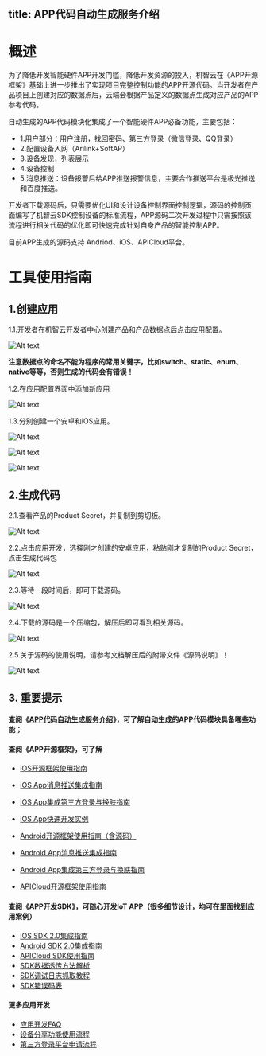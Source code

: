 title: APP代码自动生成服务介绍
----
# 概述

为了降低开发智能硬件APP开发门槛，降低开发资源的投入，机智云在《APP开源框架》基础上进一步推出了实现项目完整控制功能的APP开源代码。当开发者在产品项目上创建对应的数据点后，云端会根据产品定义的数据点生成对应产品的APP参考代码。

自动生成的APP代码模块化集成了一个智能硬件APP必备功能，主要包括：
+ 1.用户部分：用户注册，找回密码、第三方登录（微信登录、QQ登录）
+ 2.配置设备入网（Arilink+SoftAP）
+ 3.设备发现，列表展示
+ 4.设备控制
+ 5.消息推送：设备报警后给APP推送报警信息，主要合作推送平台是极光推送和百度推送。

开发者下载源码后，只需要优化UI和设计设备控制界面控制逻辑，源码的控制页面编写了机智云SDK控制设备的标准流程，APP源码二次开发过程中只需按照该流程进行相关代码的优化即可快速完成针对自身产品的智能控制APP。

目前APP生成的源码支持 Andriod、iOS、APICloud平台。

# 工具使用指南

## 1.创建应用

1.1.开发者在机智云开发者中心创建产品和产品数据点后点击应用配置。

![Alt text](/assets/zh-cn/UserManual/App/1490684715654.png)

**注意数据点的命名不能为程序的常用关键字，比如switch、static、enum、native等等，否则生成的代码会有错误！**

1.2.在应用配置界面中添加新应用

![Alt text](/assets/zh-cn/UserManual/App/1490684847946.png)

1.3.分别创建一个安卓和iOS应用。

![Alt text](/assets/zh-cn/UserManual/App/1490684969060.png)

![Alt text](/assets/zh-cn/UserManual/App/1490685005707.png)

![Alt text](/assets/zh-cn/UserManual/App/1490685371464.png)

## 2.生成代码

2.1.查看产品的Product Secret，并复制到剪切板。

![Alt text](/assets/zh-cn/UserManual/App/1490685455353.png)

2.2.点击应用开发，选择刚才创建的安卓应用，粘贴刚才复制的Product Secret，点击生成代码包

![Alt text](/assets/zh-cn/UserManual/App/1490685798872.png)

2.3.等待一段时间后，即可下载源码。

![Alt text](/assets/zh-cn/UserManual/App/1490686247685.png)

2.4.下载的源码是一个压缩包，解压后即可看到相关源码。

![Alt text](/assets/zh-cn/UserManual/App/1490686384224.png)

2.5.关于源码的使用说明，请参考文档解压后的附带文件《源码说明》！

![Alt text](/assets/zh-cn/UserManual/App/1490686450533.png)


## 3.	重要提示

#### 查阅《[APP代码自动生成服务介绍](http://docs.gizwits.com/zh-cn/UserManual/devApp.html)》，可了解自动生成的APP代码模块具备哪些功能；

#### 查阅《APP开源框架》，可了解

 - [iOS开源框架使用指南](http://docs.gizwits.com/zh-cn/AppDev/iosframe.html)
 
 - [iOS App消息推送集成指南](http://docs.gizwits.com/zh-cn/AppDev/iOS%E6%B6%88%E6%81%AF%E6%8E%A8%E9%80%81.html)
 
 - [iOS App集成第三方登录与换肤指南](http://docs.gizwits.com/zh-cn/AppDev/iOS%E7%AC%AC%E4%B8%89%E6%96%B9%E7%99%BB%E9%99%86%E4%B8%8E%E6%8D%A2%E8%82%A4.html)
 - [iOS App快速开发实例](http://docs.gizwits.com/zh-cn/quickstart/iOSAPPFrame.html)
 - [Android开源框架使用指南（含源码）](http://docs.gizwits.com/zh-cn/AppDev/Android%E5%BC%80%E6%BA%90%E6%A1%86%E6%9E%B6%E4%BD%BF%E7%94%A8%E6%8C%87%E5%8D%97.html)
 - [Android App消息推送集成指南](http://docs.gizwits.com/zh-cn/AppDev/Android%E6%B6%88%E6%81%AF%E6%8E%A8%E9%80%81.html)
 - [Android App集成第三方登录与换肤指南](http://docs.gizwits.com/zh-cn/AppDev/Android%E7%AC%AC%E4%B8%89%E6%96%B9%E7%99%BB%E5%BD%95%E4%B8%8E%E6%8D%A2%E8%82%A4.html)
 - [APICloud开源框架使用指南](http://docs.gizwits.com/zh-cn/AppDev/APICloudFrame.html)
 
#### 查阅《APP开发SDK》，可随心开发IoT APP（很多细节设计，均可在里面找到应用案例）
 
 - [iOS SDK 2.0集成指南](http://docs.gizwits.com/zh-cn/AppDev/iOSSDKA2.html)
 - [Android SDK 2.0集成指南](http://docs.gizwits.com/zh-cn/AppDev/AndroidSDKA2.html)
 - [APICloud SDK使用指南](http://docs.gizwits.com/zh-cn/AppDev/APICloudWifiSDK.html)
 - [SDK数据透传方法解析](http://docs.gizwits.com/zh-cn/AppDev/SDK%E6%95%B0%E6%8D%AE%E9%80%8F%E4%BC%A0%E6%96%B9%E6%B3%95%E8%A7%A3%E6%9E%90.html)
 - [SDK调试日志抓取教程](http://docs.gizwits.com/zh-cn/AppDev/SDK%E8%B0%83%E8%AF%95%E6%97%A5%E5%BF%97%E6%8A%93%E5%8F%96%E6%95%99%E7%A8%8B.html)
 - [SDK错误码表](http://docs.gizwits.com/zh-cn/AppDev/sdk_error.html)
 
#### 更多应用开发

 - [应用开发FAQ](http://docs.gizwits.com/zh-cn/AppDev/%E5%BA%94%E7%94%A8%E5%BC%80%E5%8F%91FAQ.html)
 - [设备分享功能使用流程](http://docs.gizwits.com/zh-cn/Cloud/SharingSDK.html)
 - [第三方登录平台申请流程](http://docs.gizwits.com/zh-cn/AppDev/third-party.html)
